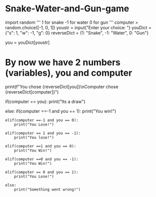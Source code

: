 # Snake-Water-and-Gun-game
import random
'''
1 for snake
-1 for water 
0 for gun
'''
computer = random.choice([-1, 0, 1])
youstr = input("Enter your choice: ")
youDict = {"s": 1, "w": -1, "g": 0}
reverseDict = {1: "Snake", -1: "Water", 0: "Gun"}

you = youDict[youstr]

# By now we have 2 numbers (variables), you and computer

print(f"You chose {reverseDict[you]}\nComputer chose {reverseDict[computer]}")

if(computer == you):
    print("Its a draw")

else:
    if(computer ==-1 and you == 1): 
        print("You win!")

    elif(computer ==-1 and you == 0):
        print("You Lose!")

    elif(computer == 1 and you == -1):
        print("You lose!")

    elif(computer ==1 and you == 0):
        print("You Win!")

    elif(computer ==0 and you == -1):
        print("You Win!")

    elif(computer == 0 and you == 1):
        print("You Lose!")

    else:
        print("Something went wrong!")

